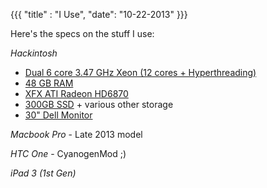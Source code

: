 {{{
  "title" : "I Use",
  "date": "10-22-2013"
}}}

Here's the specs on the stuff I use:

*Hackintosh*

 * [Dual 6 core 3.47 GHz Xeon (12 cores + Hyperthreading)](http://www.amazon.com/gp/product/B004O0CXAW/ref=as_li_ss_tl?ie=UTF8&camp=1789&creative=390957&creativeASIN=B004O0CXAW&linkCode=as2&tag=clockw-20)
 * [48 GB RAM](http://www.amazon.com/gp/product/B006EWUO22/ref=as_li_ss_tl?ie=UTF8&camp=1789&creative=390957&creativeASIN=B006EWUO22&linkCode=as2&tag=clockw-20)
 * [XFX ATI Radeon HD6870](http://www.amazon.com/gp/product/B0047ZH7GE/ref=as_li_ss_tl?ie=UTF8&camp=1789&creative=390957&creativeASIN=B0047ZH7GE&linkCode=as2&tag=clockw-20)
 * [300GB SSD](http://www.amazon.com/gp/product/B004T0DNI8/ref=as_li_ss_tl?ie=UTF8&camp=1789&creative=390957&creativeASIN=B004T0DNI8&linkCode=as2&tag=clockw-20) + various other storage
 * [30" Dell Monitor](http://www.amazon.com/gp/product/B004KKGF1O/ref=as_li_ss_tl?ie=UTF8&camp=1789&creative=390957&creativeASIN=B004KKGF1O&linkCode=as2&tag=clockw-20)

*Macbook Pro* - Late 2013 model

*HTC One* - CyanogenMod ;)

*iPad 3 (1st Gen)*
